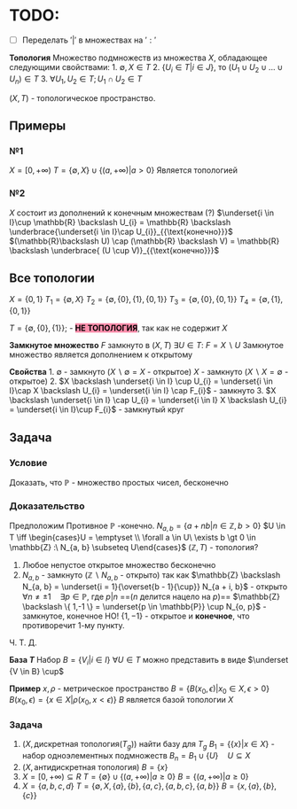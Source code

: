 # TODO:
 - [ ] Переделать $'|'$ в множествах на $':'$

**Топология**
	Множество подмножеств из множества $X$, обладающее следующими свойствами:
	1. $\emptyset, X \in T$
	2. $\{ U_i\in T | i \in J\}$, то $(U_1 \cup U_2 \cup ... \cup U_n) \in  T$
	3. $\forall U_{1}, U_{2} \in T; U_{1} \cap U_{2} \in T$

 $(X, T)$ - топологическое пространство.

## Примеры
### №1
$X = [0, + \infty)$
$T = \{ \emptyset, X \} \cup \{ (a, + \infty) | a \gt 0 \}$
Является топологией

### №2
$X$ состоит из дополнений к конечным множествам (?)
$\underset{i \in I}\cup \mathbb{R} \backslash U_{i} = \mathbb{R} \backslash \underbrace{\underset{i \in I}\cap U_{i}}_{{\text{конечно}}}$
$(\mathbb{R}\backslash U) \cap (\mathbb{R} \backslash V) = \mathbb{R} \backslash \underbrace{ (U \cup V)}_{{\text{конечно}}}$

## Все топологии
$X = \{ 0, 1 \}$
$T_{1} = \{ \emptyset, X \}$
$T_{2} = \{ \emptyset, \{ 0 \}, \{ 1 \}, \{ 0, 1 \} \}$
$T_{3} = \{ \emptyset, \{ 0 \}, \{ 0, 1 \} \}$
$T_{4} = \{ \emptyset, \{ 1 \}, \{ 0, 1 \} \}$

$T = \{ \emptyset, \{ 0 \}, \{ 1 \} \}$; - **<mark style="background: #FF5582A6;">НЕ ТОПОЛОГИЯ</mark>**, так как не содержит $X$


**Замкнутое множество**
	$F$ замкнуто в $(X, T)$
	$\exists U \in T:\ F = X \backslash U$
	Замкнутое множество является дополнением к открытому

**Свойства**
	1. $\emptyset$ - замкнуто ($X \backslash \emptyset = X$ - открытое)
	   $X$ - замкнуто ($X \backslash X = \emptyset$ - открытое)
	2. $X \backslash \underset{i \in I} \cup U_{i} = \underset{i \in I}\cap X \backslash U_{i} = \underset{i \in I} \cap F_{i}$ - замкнуто
	3. $X \backslash \underset{i \in I} \cap U_{i} = \underset{i \in I} X \backslash U_{i} = \underset{i \in I}\cup F_{i}$ - замкнутый круг

## Задача
### Условие
Доказать, что $\mathbb{P}$ - множество простых чисел, бесконечно
### Доказательство
Предположим Противное
$\mathbb{P}$ -конечно.
$N_{a, b} = \{ a + nb | n \in \mathbb{Z}, b > 0 \}$
$U \in T \iff \begin{cases}U = \emptyset \\ \forall a \in U\ \exists b \gt 0 \in \mathbb{Z} :\  N_{a, b} \subseteq U\end{cases}$
$(\mathbb{Z}, T)$ - топология?
1. Любое непустое открытое множество бесконечно
2. $N_{a, b}$ - замкнуто ($\mathbb{Z} \backslash N_{a, b}$ - открыто)
   так как $\mathbb{Z} \backslash N_{a, b} = \underset{i = 1}{\overset{b - 1}{\cup}} N_{a + i, b}$ - открыто
$\forall n \neq \pm 1 \quad \exists p \in \mathbb{P}$, где $p|n$ ==($n\ \text{делится нацело на}\ p$)==
$\mathbb{Z} \backslash \{ 1,-1 \} = \underset{p \in \mathbb{P}} \cup N_{o, p}$ - замкнутое, конечное
НО!
$\{ 1, -1 \}$ - открытое и **конечное**, что противоречит 1-му пункту.

Ч. Т. Д.

**База $T$**
	Набор $B = \{ V_{i} | i \in I \}$
	$\forall U \in T$ можно представить в виде $\underset {V \in B} \cup$

**Пример**
	$x, \rho$ - метрическое пространство
	$B = \{ B(x_{0}, \epsilon) | x_{0} \in X, \epsilon > 0 \}$
		$B(x_{0}, \epsilon) = \{ x \in X | \rho(x_{0}, x < \epsilon) \}$
	$B$ является базой топологии $X$

### Задача 
1. $(X, \text{дискретная топология} (T_{g}))$
	найти базу для $T_g$
	$B_{1} = \{ \{ x \} | x \in X \}$ - набор одноэлементных подмножеств
	$B_{n} = B_{1} \cup \{ U \} \quad U \subseteq X$
2. $(X, \text{антидискретная топология})$
	$B = \{ x \}$
3. $X = [0, + \infty) \subseteq R$
	$T = \{ \emptyset \} \cup \{ (a, +\infty)|a \geq 0 \}$
	$B = \{ (a, + \infty ) | a \geq 0 \}$
4. $X = \{ a, b, c, d \}$
	$T = \{ \emptyset, X, \{ a \}, \{ b \}, \{ a, c \}, \{ a, b, c \}, \{ a, b \} \}$
	$B = \{ x, \{ a \},\{ b \}, \{ c \} \}$
	